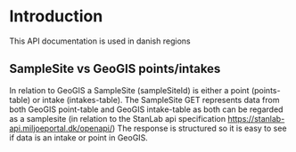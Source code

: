 # Introduction
This API documentation is used in danish regions 

## SampleSite vs GeoGIS points/intakes
In relation to GeoGIS a SampleSite (sampleSiteId) is either a point (points-table) or intake (intakes-table). 
The SampleSite GET represents data from both GeoGIS point-table and GeoGIS intake-table as both can be regarded as a samplesite (in relation to the StanLab api specification https://stanlab-api.miljoeportal.dk/openapi/)
The response is structured so it is easy to see if data is an intake or point in GeoGIS.



